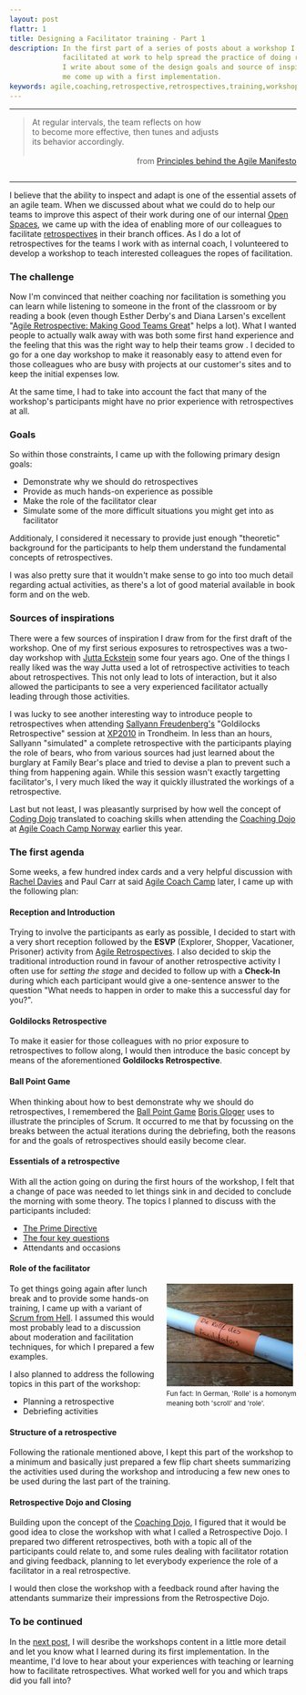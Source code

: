 ```yaml
---
layout: post
flattr: 1
title: Designing a Facilitator training - Part 1
description: In the first part of a series of posts about a workshop I designed and 
             facilitated at work to help spread the practice of doing retrospectives,
             I write about some of the design goals and source of inspiration that helped
             me come up with a first implementation.
keywords: agile,coaching,retrospective,retrospectives,training,workshop,facilitate,facilitator
---
```

- - -

<blockquote cite="http://agilemanifesto.org/principles.html">
  At regular intervals, the team reflects on how<br/> 
  to become more effective, then tunes and adjusts<br/>
  its behavior accordingly.<br/><br/>
  <span style="float:right">from <a href="http://agilemanifesto.org/principles.html">Principles behind the Agile Manifesto</a></span>
</blockquote><br/>

- - -
I believe that the ability to inspect and adapt is one of the essential assets of an agile team. When we discussed about what we could do to help our teams to improve this aspect of their work during one of our internal [Open Spaces](/2011/07/08/openspace-in-the-company.html "Open Spaces within the company"), we came up with the idea of enabling more of our colleagues to facilitate [retrospectives](http://www.retrospectives.com/) in their branch offices. As I do a lot of retrospectives for the teams I work with as internal coach, I volunteered to develop a workshop to teach interested colleagues the ropes of facilitation.

### The challenge

Now I'm convinced that neither coaching nor facilitation is something you can learn while listening to someone in the front of the classroom or by reading a book (even though Esther Derby's and Diana Larsen's excellent "[Agile Retrospective: Making Good Teams Great](http://pragprog.com/book/dlret/agile-retrospectives)" helps a lot). What I wanted people to actually walk away with was both some first hand experience and the feeling that this was the right way to help their teams grow
.
I decided to go for a one day workshop to make it reasonably easy to attend even for those colleagues who are busy with projects at our customer's sites and to keep the initial expenses low.

At the same time, I had to take into account the fact that many of the workshop's participants might have no prior experience with retrospectives at all.

### Goals

So within those constraints, I came up with the following primary design goals:

* Demonstrate why we should do retrospectives
* Provide as much hands-on experience as possible
* Make the role of the facilitator clear
* Simulate some of the more difficult situations you might get into as facilitator

Additionaly, I considered it necessary to provide just enough "theoretic" background for the participants to help them understand the fundamental concepts of retrospectives.

I was also pretty sure that it wouldn't make sense to go into too much detail regarding actual activities, as there's a lot of good material available in book form and on the web.

### Sources of inspirations

There were a few sources of inspiration I draw from for the first draft of the workshop. One of my first serious exposures to retrospectives was a two-day workshop with [Jutta Eckstein](http://www.jeckstein.com/) some four years ago. One of the things I really liked was the way Jutta used a lot of retrospective activities to teach about retrospectives. This not only lead to lots of interaction, but it also allowed the participants to see a very experienced facilitator actually leading through those activities.

I was lucky to see another interesting way to introduce people to retrospectives when attending [Sallyann Freudenberg's](https://plus.google.com/105013128319650011541/about) "Goldilocks Retrospective" session at [XP2010](http://xp2010.org/) in Trondheim. In less than an hours, Sallyann "simulated" a complete retrospective with the participants playing the role of bears, who from various sources had just learned about the burglary at Family Bear's place and tried to devise a plan to prevent such a thing from happening again. While this session wasn't exactly targetting facilitator's, I very much liked the way it quickly illustrated the workings of a retrospective.

Last but not least, I was pleasantly surprised by how well the concept of [Coding Dojo](http://codingdojo.org/cgi-bin/wiki.pl?WhatIsCodingDojo) translated to coaching skills when attending the [Coaching Dojo](http://agilecoach.typepad.com/agile-coaching/2010/08/improving-agile-coaching-skills.html) at [Agile Coach Camp Norway](http://www.agilecoachcamp.no/) earlier this year.

### The first agenda

Some weeks, a few hundred index cards and a very helpful discussion with [Rachel Davies](http://agilecoach.typepad.com/) and Paul Carr at said [Agile Coach Camp](http://www.agilecoachcamp.no/) later, I came up with the following plan:

#### Reception and Introduction

Trying to involve the participants as early as possible, I decided to start with a very short reception followed by the **ESVP** (Explorer, Shopper, Vacationer, Prisoner) activity from [Agile Retrospectives](http://pragprog.com/book/dlret/agile-retrospectives). I also decided to skip the traditional introduction round in favour of another retrospective activity I often use for *setting the stage* and decided to follow up with a **Check-In** during which each participant would give a one-sentence answer to the question "What needs to happen in order to make this a successful day for you?".

#### Goldilocks Retrospective

To make it easier for those colleagues with no prior exposure to retrospectives to follow along, I would then introduce the basic concept by means of the aforementioned **Goldilocks Retrospective**.

#### Ball Point Game

When thinking about how to best demonstrate why we should do retrospectives, I remembered the [Ball Point Game](http://kanemar.files.wordpress.com/2008/03/theballpointgame.pdf) [Boris Gloger](http://borisgloger.com/) uses to illustrate the principles of Scrum. It occurred to me that by focussing on the breaks between the actual iterations during the debriefing, both the reasons for and the goals of retrospectives should easily become clear.

#### Essentials of a retrospective

With all the action going on during the first hours of the workshop, I felt that a change of pace was needed to let things sink in and decided to conclude the morning with some theory. The topics I planned to discuss with the participants included:

* [The Prime Directive](http://www.retrospectives.com/pages/retroPrimeDirective.html)
* [The four key questions](http://www.retrospectives.com/pages/RetrospectiveKeyQuestions.html)
* Attendants and occasions

#### Role of the facilitator

<div style="float:right; margin-left: 15px; margin-botton: 15px;"><img src="/images/rolle-des-facilitators.jpg" alt="Role of the facilitator" title="Funnier if you know that in German, 'Rolle' is a homonym meaning both 'scroll' and 'role'." /><br/><span style="font-size:smaller;">Fun fact: In German, 'Rolle' is a homonym<br/>meaning both 'scroll' and 'role'.</span></div>

To get things going again after lunch break and to provide some hands-on training, I came up with a variant of [Scrum from Hell](http://xp123.com/articles/scrum-from-hell/). I assumed this would most probably lead to a discussion about moderation and facilitation techniques, for which I prepared a few examples. 

I also planned to address the following topics in this part of the workshop:

* Planning a retrospective
* Debriefing activities

#### Structure of a retrospective

Following the rationale mentioned above, I kept this part of the workshop to a minimum and basically just prepared a few flip chart sheets summarizing the activities used during the workshop and introducing a few new ones to be used during the last part of the training.

#### Retrospective Dojo and Closing

Building upon the concept of the [Coaching Dojo](http://agilecoach.typepad.com/agile-coaching/2010/08/improving-agile-coaching-skills.html), I figured that it would be good idea to close the workshop with what I called a Retrospective Dojo. I prepared two different retrospectives, both with a topic all of the participants could relate to, and some rules dealing with facilitator rotation and giving feedback, planning to let everybody experience the role of a facilitator in a real retrospective.

I would then close the workshop with a feedback round after having the attendants summarize their impressions from the Retrospective Dojo.

### To be continued

In the [next post](/2012/02/29/designing-a-facilitator-training-part-2.html "Designing a Facilitator training - Part 2"), I will desribe the workshops content in a little more detail and let you know what I learned during its first implementation. In the meantime, I'd love to hear about your experiences with teaching or learning how to facilitate retrospectives. What worked well for you and which traps did you fall into?
